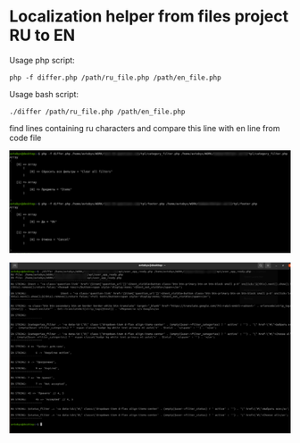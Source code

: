 # Localization helper from files project RU to EN


Usage php script:  

    php -f differ.php /path/ru_file.php /path/en_file.php  

Usage bash script:  

    ./differ /path/ru_file.php /path/en_file.php  

find lines containing ru characters and compare this line with en line from code file


![plot](1.png)

![plot](2022-01-12_23-30.png)